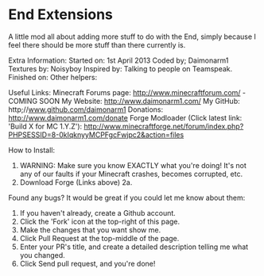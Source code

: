 End Extensions
=============

A little mod all about adding more stuff to do with the End, simply because I feel there should be more stuff than there currently is.

Extra Information:
  Started on: 1st April 2013
  Coded by; Daimonarm1
  Textures by: Noisyboy
  Inspired by: Talking to people on Teamspeak.
  Finished on:
    Other helpers: 

Useful Links:
  Minecraft Forums page: http://www.minecraftforum.com/ - COMING SOON
  My Website: http://www.daimonarm1.com/
  My GitHub: http;//www.github.com/daimonarm1
  Donations: http://www.daimonarm1.com/donate
  Forge Modloader (Click latest link: 'Build X for MC 1.Y.Z'): http://www.minecraftforge.net/forum/index.php?PHPSESSID=8-0kIqknyyMCPFgcFwjpc2&action=files
  
How to Install:
  1. WARNING: Make sure you know EXACTLY what you're doing! It's not any of our faults if your Minecraft crashes, becomes corrupted, etc.
  2. Download Forge (Links above)
  2a. 

Found any bugs? It would be great if you could let me know about them:
1. If you haven't already, create a Github account.
2. Click the 'Fork' icon at the top-right of this page.
3. Make the changes that you want show me.
4. Click Pull Request at the top-middle of the page.
5. Enter your PR's title, and create a detailed description telling me what you changed.
6. Click Send pull request, and you're done!
